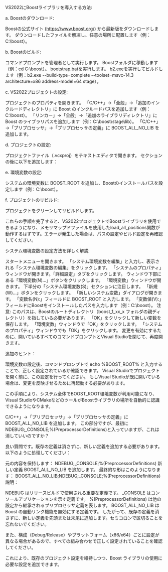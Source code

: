 VS2022にBoostライブラリを導入する方法:

a. Boostのダウンロード:

Boostの公式サイト (https://www.boost.org/) から最新版をダウンロードします。
ダウンロードしたファイルを解凍し、任意の場所に配置します（例：C:\boost）。

b. Boostのビルド:

コマンドプロンプトを管理者として実行します。
Boostフォルダに移動します（例：cd C:\boost）。
bootstrap.batを実行します。
b2.exeを実行してビルドします（例：b2.exe --build-type=complete --toolset=msvc-14.3 architecture=x86 address-model=64 stage）。

c. VS2022プロジェクトの設定:

プロジェクトのプロパティを開きます。
「C/C++」→「全般」→「追加のインクルードディレクトリ」に Boost のインクルードパスを追加します（例：C:\boost）。
「リンカー」→「全般」→「追加のライブラリディレクトリ」に Boost のライブラリパスを追加します（例：C:\boost\stage\lib）。
「C/C++」→「プリプロセッサ」→「プリプロセッサの定義」に BOOST_ALL_NO_LIB を追加します。

d. プロジェクトの設定:

プロジェクトファイル（.vcxproj）をテキストエディタで開きます。
<ImportGroup Label="PropertySheets" Condition="..."> セクションの後に以下を追加します：
  <ImportGroup Label="PropertySheets">
    <Import Project="$(UserRootDir)\Microsoft.Cpp.$(Platform).user.props" Condition="exists('$(UserRootDir)\Microsoft.Cpp.$(Platform).user.props')" Label="LocalAppDataPlatform" />
    <Import Project="$(BOOST_ROOT)\boost.props" Condition="exists('$(BOOST_ROOT)\boost.props')" />
  </ImportGroup>

e. 環境変数の設定:

システムの環境変数に BOOST_ROOT を追加し、Boostのインストールパスを設定します（例：C:\boost）。

f. プロジェクトのリビルド:

プロジェクトをクリーンしてリビルドします。

これらの手順を完了すると、VS2022プロジェクトでBoostライブラリを使用できるようになり、メモリマップドファイルを使用したload_all_positions関数が動作するはずです。エラーが発生した場合は、パスの設定やビルド設定を再確認してください。


システム環境変数の設定方法を詳しく解説

スタートメニューを開きます。
「システム環境変数を編集」と入力し、表示される「システム環境変数の編集」をクリックします。
「システムのプロパティ」ウィンドウが開きます。「詳細設定」タブをクリックします。
ウィンドウ下部にある「環境変数(N)...」ボタンをクリックします。
「環境変数」ウィンドウが開きます。
下半分の「システム環境変数(S)」セクションに注目します。
「新規(W)...」ボタンをクリックします。
「新しいシステム変数」ダイアログが開きます。
「変数名(N):」フィールドに BOOST_ROOT と入力します。
「変数値(V):」フィールドにBoostをインストールしたパスを入力します（例：C:\boost）。
注意: このパスは、Boostのルートディレクトリ（boost_1_xx_x フォルダの親ディレクトリ）を指している必要があります。
「OK」をクリックして新しい変数を保存します。
「環境変数」ウィンドウで「OK」をクリックします。
「システムのプロパティ」ウィンドウでも「OK」をクリックします。
変更を有効にするために、開いているすべてのコマンドプロンプトとVisual Studioを閉じて、再度開きます。

追加のヒント：

環境変数の設定後、コマンドプロンプトで echo %BOOST_ROOT% と入力することで、正しく設定されているか確認できます。
Visual Studioでプロジェクトを開く前に、この設定を行ってください。
もしVisual Studioが既に開いている場合は、変更を反映させるために再起動する必要があります。

この手順により、システム全体でBOOST_ROOT環境変数が利用可能になり、Visual StudioやCMakeなどのツールがBoostライブラリの場所を自動的に認識できるようになります。


C/C++」→「プリプロセッサ」→「プリプロセッサの定義」に BOOST_ALL_NO_LIB を追加します。
この部分ですが、最初にNDEBUG;_CONSOLE;%(PreprocessorDefinitions)と入っていますが、これは消していいのですか？


良い質問です。既存の定義は消さずに、新しい定義を追加する必要があります。以下のように処理してください：

元の内容を保持します： NDEBUG;_CONSOLE;%(PreprocessorDefinitions)
新しい定義 BOOST_ALL_NO_LIB を追加します。
最終的な形はこのようになります： BOOST_ALL_NO_LIB;NDEBUG;_CONSOLE;%(PreprocessorDefinitions)
説明：

NDEBUG はリリースビルドで使用される重要な定義です。
_CONSOLE はコンソールアプリケーションを示す定義です。
%(PreprocessorDefinitions) は他の設定から継承されるプリプロセッサ定義を表します。
BOOST_ALL_NO_LIB は Boost の自動リンク機能を無効にする定義です。
したがって、既存の定義を消さずに、新しい定義を先頭または末尾に追加します。セミコロンで区切ることを忘れないでください。

また、構成（Debug/Release）やプラットフォーム（x86/x64）ごとに設定が異なる場合があるので、すべての組み合わせで正しく設定されていることを確認してください。

これにより、既存のプロジェクト設定を維持しつつ、Boost ライブラリの使用に必要な設定を追加できます。
